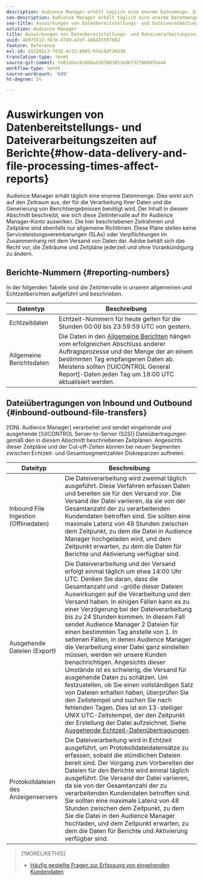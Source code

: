 ```yaml
---
description: Audience Manager erhält täglich eine enorme Datenmenge. Dies wirkt sich auf den Zeitraum aus, der für die Verarbeitung Ihrer Daten und die Generierung von Berichtsergebnissen benötigt wird. Der Inhalt in diesem Abschnitt beschreibt, wie sich diese Zeitintervalle auf Ihr Audience Manager-Konto auswirken. Die hier beschriebenen Zeitrahmen und Zeitpläne sind ebenfalls nur allgemeine Richtlinien. Diese Pläne stellen keine Serviceleistungsvereinbarungen (SLAs) oder Verpflichtungen im Zusammenhang mit dem Versand von Daten dar. Adobe behält sich das Recht vor, die Zeiträume und Zeitpläne jederzeit und ohne Vorankündigung zu ändern.
seo-description: Audience Manager erhält täglich eine enorme Datenmenge. Dies wirkt sich auf den Zeitraum aus, der für die Verarbeitung Ihrer Daten und die Generierung von Berichtsergebnissen benötigt wird. Der Inhalt in diesem Abschnitt beschreibt, wie sich diese Zeitintervalle auf Ihr Audience Manager-Konto auswirken. Die hier beschriebenen Zeitrahmen und Zeitpläne sind ebenfalls nur allgemeine Richtlinien. Diese Pläne stellen keine Serviceleistungsvereinbarungen (SLAs) oder Verpflichtungen im Zusammenhang mit dem Versand von Daten dar. Adobe behält sich das Recht vor, die Zeiträume und Zeitpläne jederzeit und ohne Vorankündigung zu ändern.
seo-title: Auswirkungen von Datenbereitstellungs- und Dateiverarbeitungszeiten auf Berichte
solution: Audience Manager
title: Auswirkungen von Datenbereitstellungs- und Dateiverarbeitungszeiten auf Berichte
uuid: 4b975512-f67e-4749-a7ef-168415597682
feature: Reference
exl-id: d13102c3-fd1b-4c31-8003-9fdc0df36838
translation-type: tm+mt
source-git-commit: fe01ebac8c0d0ad3630d3853e0bf32f0b00f6a44
workflow-type: tm+mt
source-wordcount: '689'
ht-degree: 5%

---
```


# Auswirkungen von Datenbereitstellungs- und Dateiverarbeitungszeiten auf Berichte{#how-data-delivery-and-file-processing-times-affect-reports}

Audience Manager erhält täglich eine enorme Datenmenge. Dies wirkt sich auf den Zeitraum aus, der für die Verarbeitung Ihrer Daten und die Generierung von Berichtsergebnissen benötigt wird. Der Inhalt in diesem Abschnitt beschreibt, wie sich diese Zeitintervalle auf Ihr Audience Manager-Konto auswirken. Die hier beschriebenen Zeitrahmen und Zeitpläne sind ebenfalls nur allgemeine Richtlinien. Diese Pläne stellen keine Serviceleistungsvereinbarungen (SLAs) oder Verpflichtungen im Zusammenhang mit dem Versand von Daten dar. Adobe behält sich das Recht vor, die Zeiträume und Zeitpläne jederzeit und ohne Vorankündigung zu ändern.

## Berichte-Nummern {#reporting-numbers}

<!-- 

c_reporting_file_transfer_timeframe.xml

 -->

In der folgenden Tabelle sind die Zeitintervalle in unseren allgemeinen und Echtzeitberichten aufgeführt und beschrieben.


| Datentyp | Beschreibung |
|---|---|
| Echtzeitdaten | Echtzeit-Nummern für heute gelten für die Stunden 00:00 bis 23:59:59 UTC von gestern. |
| Allgemeine Berichtsdaten | Die Daten in den [Allgemeine Berichten](../reporting/general-reports.md#general-reports-overview) hängen vom erfolgreichen Abschluss anderer Auftragsprozesse und der Menge der an einem bestimmten Tag empfangenen Daten ab. Meistens sollten [!UICONTROL General Report]-Daten jeden Tag um 18:00 UTC aktualisiert werden. |

## Dateiübertragungen von Inbound und Outbound {#inbound-outbound-file-transfers}

[!DNL Audience Manager] verarbeitet und sendet eingehende und ausgehende  [!UICONTROL Server-to-Server (S2S)] Dateiübertragungen gemäß den in diesem Abschnitt beschriebenen Zeitplänen. Angesichts dieser Zeitpläne und der Cut-off-Zeiten können bei neuen Segmenten zwischen Echtzeit- und Gesamtsegmentzahlen Diskrepanzen auftreten.

| Dateityp | Beschreibung |
|---|---|
| Inbound File Ingestion (Offlinedaten) | Die Dateiverarbeitung wird zweimal täglich ausgeführt. Diese Verfahren erfassen Daten und bereiten sie für den Versand vor. Die Versand der Datei variieren, da sie von der Gesamtanzahl der zu verarbeitenden Kundendaten betroffen sind. Sie sollten eine maximale Latenz von 48 Stunden zwischen dem Zeitpunkt, zu dem die Datei in Audience Manager hochgeladen wird, und dem Zeitpunkt erwarten, zu dem die Daten für Berichte und Aktivierung verfügbar sind. |
| Ausgehende Dateien (Export) | Die Dateiverarbeitung und der Versand erfolgt einmal täglich um etwa 14:00 Uhr UTC. Denken Sie daran, dass die Gesamtanzahl und -größe dieser Dateien Auswirkungen auf die Verarbeitung und den Versand haben. In einigen Fällen kann es zu einer Verzögerung bei der Dateiverarbeitung bis zu 24 Stunden kommen. In diesem Fall sendet Audience Manager 2 Dateien für einen bestimmten Tag anstelle von 1. In seltenen Fällen, in denen Audience Manager die Verarbeitung einer Datei ganz einstellen müssen, werden wir unsere Kunden benachrichtigen. Angesichts dieser Umstände ist es schwierig, die Versand für ausgehende Daten zu schätzen. Um festzustellen, ob Sie einen vollständigen Satz von Dateien erhalten haben, überprüfen Sie den Zeitstempel und suchen Sie nach fehlenden Tagen. Dies ist ein 13-stelliger UNIX UTC-Zeitstempel, der den Zeitpunkt der Erstellung der Datei aufzeichnet. Siehe [Ausgehende Echtzeit-Datenübertragungen](../integration/receiving-audience-data/real-time-outbound-transfers/real-time-outbound-transfers.md). |
| Protokolldateien des Anzeigenservers | Die Dateiverarbeitung wird in Echtzeit ausgeführt, um Protokolldateidatensätze zu erfassen, sobald die stündlichen Dateien bereit sind. Der Vorgang zum Vorbereiten der Dateien für den Berichte wird einmal täglich ausgeführt. Die Versand der Datei variieren, da sie von der Gesamtanzahl der zu verarbeitenden Kundendaten betroffen sind. Sie sollten eine maximale Latenz von 48 Stunden zwischen dem Zeitpunkt, zu dem Sie die Datei in den Audience Manager hochladen, und dem Zeitpunkt erwarten, zu dem die Daten für Berichte und Aktivierung verfügbar sind. |

>[!MORELIKETHIS]
>
>* [Häufig gestellte Fragen zur Erfassung von eingehenden Kundendaten](../faq/faq-inbound-data-ingestion.md)

